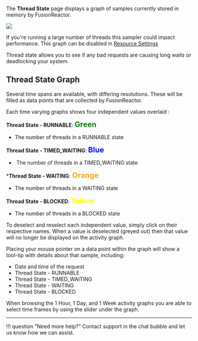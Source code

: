 

The **Thread State** page displays a graph of samples currently stored
in memory by FusionReactor.

![](/attachments/245551896/245551912.png)

If you're running a large number of threads this sampler could impact
performance. This graph can be disabled in [Resource Settings](Settings.md)

Thread state allows you to see if any bad requests are causing long
waits or deadlocking your system.

## Thread State Graph

Several time spans are available, with differing resolutions. These will
be filled as data points that are collected by FusionReactor.

Each time varying graphs shows four independent values overlaid : 

**Thread State - RUNNABLE**: <span style="color:green;font-weight:700;font-size:20px"> Green </span>

* The number of threads in a RUNNABLE state

**Thread State - TIMED\_WAITING**: <span style="color:blue;font-weight:700;font-size:20px"> Blue </span>

*  The number of threads in a TIMED\_WAITING state


***Thread State - WAITING**:<span style="color:orange;font-weight:700;font-size:20px"> Orange </span>

* The number of threads in a WAITING state

**Thread State - BLOCKED**: <span style="color:yellow;font-weight:700;font-size:20px"> Yellow </span>

* The number of threads in a BLOCKED state

To deselect and reselect each independent value, simply
click on their respective names. When a value is deselected (greyed
out) then that value will no longer be displayed on the activity graph.

Placing your mouse pointer on a data point within the graph will show a
tool-tip with details about that sample, including:

* Date and time of the request
* Thread State - RUNNABLE
* Thread State - TIMED\_WAITING
* Thread State - WAITING
* Thread State - BLOCKED

When browsing the 1 Hour, 1 Day, and 1 Week activity graphs you are able
to select time frames by using the slider under the graph.

___

!!! question "Need more help?"
    Contact support in the chat bubble and let us know how we can assist.
